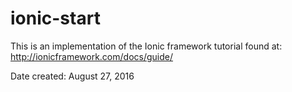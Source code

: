 # ionic-start

This is an implementation of the Ionic framework tutorial found at: http://ionicframework.com/docs/guide/

Date created: August 27, 2016

